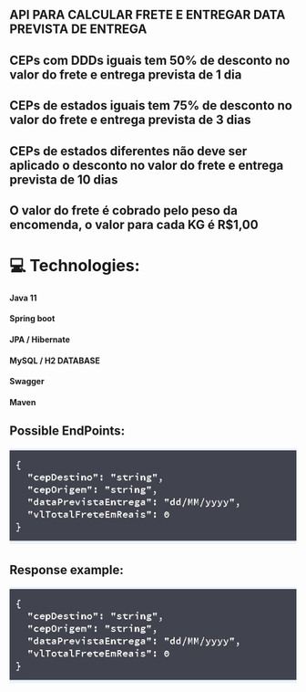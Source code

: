 ## API PARA CALCULAR FRETE E ENTREGAR DATA PREVISTA DE ENTREGA

## CEPs com DDDs iguais tem 50% de desconto no valor do frete e entrega prevista de 1 dia

## CEPs de estados iguais tem 75% de desconto no valor do frete e entrega prevista de 3 dias

## CEPs de estados diferentes não deve ser aplicado o desconto no valor do frete e entrega prevista de 10 dias

## O valor do frete é cobrado pelo peso da encomenda, o valor para cada KG é R$1,00

# 💻 Technologies:

#### Java 11

#### Spring boot

#### JPA / Hibernate

#### MySQL / H2 DATABASE

#### Swagger

#### Maven

## Possible EndPoints:

![EndPoints](https://github.com/brunogabriel99/calcular-frete-api/blob/main/Response.jpg)

## Response example:

![Json](https://github.com/brunogabriel99/calcular-frete-api/blob/main/Response.jpg)
